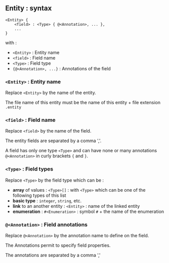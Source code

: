 Entity : syntax
---------------

```
<Entity> {
    <field> : <Type> { @<Annotation>, ... },
    ...
}
```

with :
- ```<Entity>``` : Entity name
- ```<field>``` : Field name
- ```<Type>``` : Field type
- ```{@<Annotation>, ...}``` : Annotations of the field

### ```<Entity>``` : Entity name ###

Replace ```<Entity>``` by the name of the entity.

The file name of this entity must be the name of this entity + file extension ```.entity```


### ```<field>``` : Field name ###

Replace ```<field>``` by the name of the field.

The entity fields are separated by a comma ','.

A field has only one type ```<Type>``` and can have none or many annotations ```@<Annotation>``` in curly brackets ```{``` and ```}```.

### ```<Type>``` : Field types ###

Replace ```<Type>``` by the field type which can be :

  - **array** of values : ```<Type>[]``` : with ```<Type>``` which can be one of the following types of this list
  - **basic type** : ```integer```, ```string```, etc.
  - **link** to an another entity : ```<Entity>``` : name of the linked entity
  - **enumeration** : ```#<Enumeration>``` : symbol ```#``` + the name of the enumeration

### ```@<Annotation>``` : Field annotations ###

Replace ```@<Annotation>``` by the annotation name to define on the field.

The Annotations permit to specify field properties.

The annotations are separated by a comma ','
